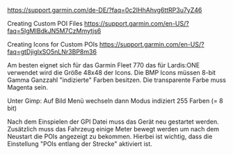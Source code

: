 https://support.garmin.com/de-DE/?faq=0c2IHhAhvg6ttRP3u7yZ46

Creating Custom POI Files
https://support.garmin.com/en-US/?faq=5IgMIBdkJN5M7CzMmytjs6

Creating Icons for Custom POIs
https://support.garmin.com/en-US/?faq=gtDjiglxSO5nLNr3BP8m36

Am besten eignet sich für das Garmin Fleet 770 das für Lardis:ONE verwendet wird die Größe 48x48 der Icons.
Die BMP Icons müssen 8-bit Gamma Ganzzahl "indizierte" Farben besitzen.
Die transparente Farbe muss Magenta sein.

Unter Gimp:
Auf Bild Menü wechseln
dann Modus indiziert
255 Farben (= 8 bit)


Nach dem Einspielen der GPI Datei muss das Gerät neu gestartet werden.
Zusätzlich muss das Fahrzeug einige Meter bewegt werden um nach dem Neustart die POIs angezeigt zu bekommen.
Hierbei ist wichtig, dass die Einstellung "POIs entlang der Strecke" aktiviert ist.